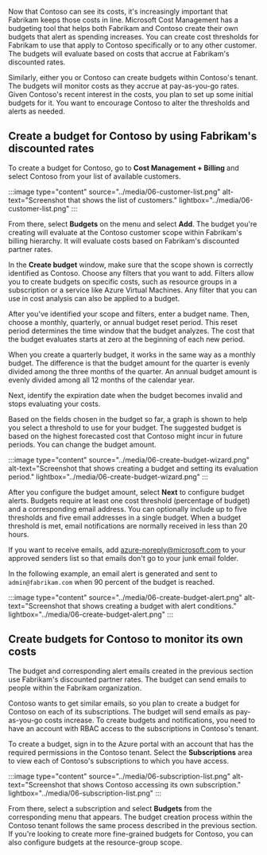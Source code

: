 Now that Contoso can see its costs, it's increasingly important that Fabrikam keeps those costs in line. Microsoft Cost Management has a budgeting tool that helps both Fabrikam and Contoso create their own budgets that alert as spending increases. You can create cost thresholds for Fabrikam to use that apply to Contoso specifically or to any other customer. The budgets will evaluate based on costs that accrue at Fabrikam's discounted rates.

Similarly, either you or Contoso can create budgets within Contoso's tenant. The budgets will monitor costs as they accrue at pay-as-you-go rates. Given Contoso's recent interest in the costs, you plan to set up some initial budgets for it. You want to encourage Contoso to alter the thresholds and alerts as needed.

## Create a budget for Contoso by using Fabrikam's discounted rates

To create a budget for Contoso, go to **Cost Management + Billing** and select Contoso from your list of available customers.

:::image type="content" source="../media/06-customer-list.png" alt-text="Screenshot that shows the list of customers." lightbox="../media/06-customer-list.png" :::

From there, select **Budgets** on the menu and select **Add**. The budget you're creating will evaluate at the Contoso customer scope within Fabrikam's billing hierarchy. It will evaluate costs based on Fabrikam's discounted partner rates.

In the **Create budget** window, make sure that the scope shown is correctly identified as Contoso. Choose any filters that you want to add. Filters allow you to create budgets on specific costs, such as resource groups in a subscription or a service like Azure Virtual Machines. Any filter that you can use in cost analysis can also be applied to a budget.

After you've identified your scope and filters, enter a budget name. Then, choose a monthly, quarterly, or annual budget reset period. This reset period determines the time window that the budget analyzes. The cost that the budget evaluates starts at zero at the beginning of each new period.

When you create a quarterly budget, it works in the same way as a monthly budget. The difference is that the budget amount for the quarter is evenly divided among the three months of the quarter. An annual budget amount is evenly divided among all 12 months of the calendar year.

Next, identify the expiration date when the budget becomes invalid and stops evaluating your costs.

Based on the fields chosen in the budget so far, a graph is shown to help you select a threshold to use for your budget. The suggested budget is based on the highest forecasted cost that Contoso might incur in future periods. You can change the budget amount.

:::image type="content" source="../media/06-create-budget-wizard.png" alt-text="Screenshot that shows creating a budget and setting its evaluation period." lightbox="../media/06-create-budget-wizard.png" :::

After you configure the budget amount, select **Next** to configure budget alerts. Budgets require at least one cost threshold (percentage of budget) and a corresponding email address. You can optionally include up to five thresholds and five email addresses in a single budget. When a budget threshold is met, email notifications are normally received in less than 20 hours.

If you want to receive emails, add azure-noreply@microsoft.com to your approved senders list so that emails don't go to your junk email folder.

In the following example, an email alert is generated and sent to `admin@fabrikam.com` when 90 percent of the budget is reached.

:::image type="content" source="../media/06-create-budget-alert.png" alt-text="Screenshot that shows creating a budget with alert conditions." lightbox="../media/06-create-budget-alert.png" :::

## Create budgets for Contoso to monitor its own costs

The budget and corresponding alert emails created in the previous section use Fabrikam's discounted partner rates. The budget can send emails to people within the Fabrikam organization.

Contoso wants to get similar emails, so you plan to create a budget for Contoso on each of its subscriptions. The budget will send emails as pay-as-you-go costs increase. To create budgets and notifications, you need to have an account with RBAC access to the subscriptions in Contoso's tenant.

To create a budget, sign in to the Azure portal with an account that has the required permissions in the Contoso tenant. Select the **Subscriptions** area to view each of Contoso's subscriptions to which you have access.

:::image type="content" source="../media/06-subscription-list.png" alt-text="Screenshot that shows Contoso accessing its own subscription." lightbox="../media/06-subscription-list.png" :::

From there, select a subscription and select **Budgets** from the corresponding menu that appears. The budget creation process within the Contoso tenant follows the same process described in the previous section. If you're looking to create more fine-grained budgets for Contoso, you can also configure budgets at the resource-group scope.
